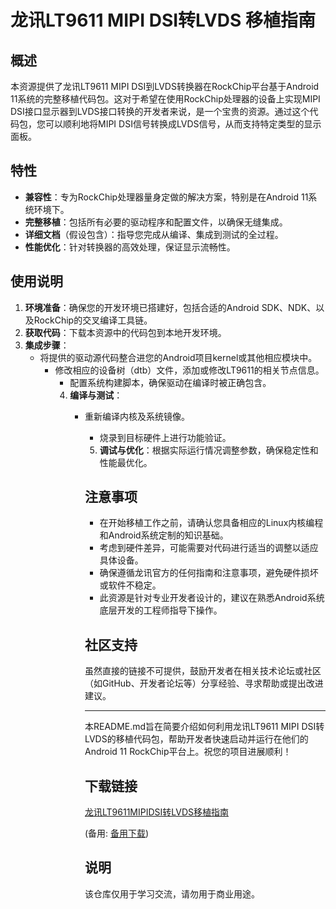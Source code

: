 # 龙讯LT9611 MIPI DSI转LVDS 移植指南

## 概述

本资源提供了龙讯LT9611 MIPI DSI到LVDS转换器在RockChip平台基于Android 11系统的完整移植代码包。这对于希望在使用RockChip处理器的设备上实现MIPI DSI接口显示器到LVDS接口转换的开发者来说，是一个宝贵的资源。通过这个代码包，您可以顺利地将MIPI DSI信号转换成LVDS信号，从而支持特定类型的显示面板。

## 特性

- **兼容性**：专为RockChip处理器量身定做的解决方案，特别是在Android 11系统环境下。
- **完整移植**：包括所有必要的驱动程序和配置文件，以确保无缝集成。
- **详细文档**（假设包含）：指导您完成从编译、集成到测试的全过程。
- **性能优化**：针对转换器的高效处理，保证显示流畅性。

## 使用说明

1. **环境准备**：确保您的开发环境已搭建好，包括合适的Android SDK、NDK、以及RockChip的交叉编译工具链。
2. **获取代码**：下载本资源中的代码包到本地开发环境。
3. **集成步骤**：
   - 将提供的驱动源代码整合进您的Android项目kernel或其他相应模块中。
      - 修改相应的设备树（dtb）文件，添加或修改LT9611的相关节点信息。
         - 配置系统构建脚本，确保驱动在编译时被正确包含。
         4. **编译与测试**：
            - 重新编译内核及系统镜像。
               - 烧录到目标硬件上进行功能验证。
               5. **调试与优化**：根据实际运行情况调整参数，确保稳定性和性能最优化。

               ## 注意事项

               - 在开始移植工作之前，请确认您具备相应的Linux内核编程和Android系统定制的知识基础。
               - 考虑到硬件差异，可能需要对代码进行适当的调整以适应具体设备。
               - 确保遵循龙讯官方的任何指南和注意事项，避免硬件损坏或软件不稳定。
               - 此资源是针对专业开发者设计的，建议在熟悉Android系统底层开发的工程师指导下操作。

               ## 社区支持

               虽然直接的链接不可提供，鼓励开发者在相关技术论坛或社区（如GitHub、开发者论坛等）分享经验、寻求帮助或提出改进建议。

               ---

               本README.md旨在简要介绍如何利用龙讯LT9611 MIPI DSI转LVDS的移植代码包，帮助开发者快速启动并运行在他们的Android 11 RockChip平台上。祝您的项目进展顺利！

               ## 下载链接
               [龙讯LT9611MIPIDSI转LVDS移植指南](https://pan.quark.cn/s/b853eaafa153) 

               (备用: [备用下载](https://pan.baidu.com/s/1Y4hn1ri6uVPBt0lJR1r0iA?pwd=1234))

               ## 说明

               该仓库仅用于学习交流，请勿用于商业用途。
